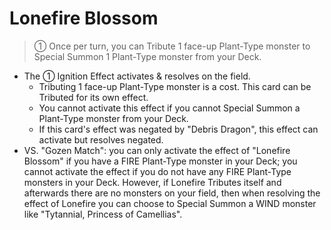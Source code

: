 # Lonefire Blossom

> ① Once per turn, you can Tribute 1 face-up Plant-Type monster to Special Summon 1 Plant-Type monster from your Deck.

*   The ① Ignition Effect activates & resolves on the field.
    *   Tributing 1 face-up Plant-Type monster is a cost. This card can be Tributed for its own effect.
    *   You cannot activate this effect if you cannot Special Summon a Plant-Type monster from your Deck.
    *   If this card's effect was negated by "Debris Dragon", this effect can activate but resolves negated.
*   VS. "Gozen Match": you can only activate the effect of "Lonefire Blossom" if you have a FIRE Plant-Type monster in your Deck; you cannot activate the effect if you do not have any FIRE Plant-Type monsters in your Deck. However, if Lonefire Tributes itself and afterwards there are no monsters on your field, then when resolving the effect of Lonefire you can choose to Special Summon a WIND monster like "Tytannial, Princess of Camellias".
